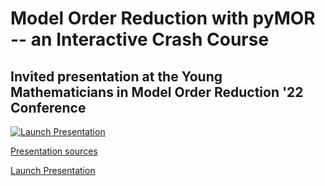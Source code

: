 # Model Order Reduction with pyMOR -- an Interactive Crash Course

## Invited presentation at the Young Mathematicians in Model Order Reduction '22 Conference

[![Launch Presentation](https://mybinder.org/badge_logo.svg)](https://mybinder.org/v2/gh/renefritze/22-ymmor/main?urlpath=tree%2Fpymor.md)

[Presentation sources](https://github.com/renefritze/22-ymmor)

[Launch Presentation](https://mybinder.org/v2/gh/renefritze/22-ymmor/main?urlpath=tree%2Fpymor.md)
